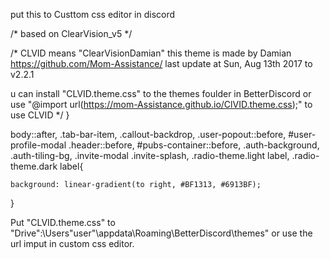 put this to Custtom css editor in discord

/* based on ClearVision_v5 */


/* CLVID means "ClearVisionDamian" 
this theme is made by Damian https://github.com/Mom-Assistance/
last update at Sun, Aug 13th 2017 to v2.2.1


u can install "CLVID.theme.css" to the themes foulder in BetterDiscord
or use "@import url(https://mom-Assistance.github.io/ClVID.theme.css);"
to use CLVID */
}

body::after,
.tab-bar-item,
.callout-backdrop,
.user-popout::before,
#user-profile-modal .header::before,
#pubs-container::before,
.auth-background,
.auth-tiling-bg,
.invite-modal .invite-splash,
.radio-theme.light label,
.radio-theme.dark label{
  
    
    background: linear-gradient(to right, #BF1313, #6913BF);
    
}

Put "CLVID.theme.css" to "Drive":\Users\"user"\appdata\Roaming\BetterDiscord\themes"
or use the url imput in custom css editor.
